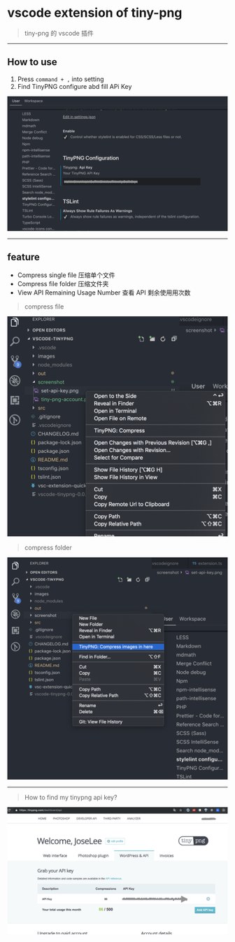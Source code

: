 # vscode extension of tiny-png

> tiny-png 的 vscode 插件

---

## How to use

1. Press `command + ,` into setting
2. Find TinyPNG configure abd fill APi Key

![setAPi](/screenshot/set-api-key.png)

---

## feature

- Compress single file 压缩单个文件
- Compress file folder 压缩文件夹
- View API Remaining Usage Number 查看 API 剩余使用用次数

> compress file

![compress-file](/screenshot/compress-file.png)

> compress folder

![compress-folder](/screenshot/compress-folder.png)

---

> How to find my tinypng api key?

![tiny-png](/screenshot/tiny-png-account.png)

